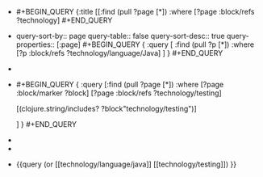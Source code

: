 - #+BEGIN_QUERY
  {:title
   [[:find (pull ?page [*]) 
     :where 
     [?page :block/refs ?technology]
  #+END_QUERY
- query-sort-by:: page
  query-table:: false
  query-sort-desc:: true
  query-properties:: [:page]
  #+BEGIN_QUERY
  {
  	:query [
  		:find (pull ?p [*]) 
  		:where 
              [?p :block/refs ?technology/language/Java]
  	]
  }
  #+END_QUERY
-
- #+BEGIN_QUERY
  {
   :query [:find (pull ?page [*])
   :where
   [?page :block/marker ?block]
   [?page :block/refs ?technology/testing]
   
   [(clojure.string/includes? ?block"technology/testing")]
   
  ]
  }
  #+END_QUERY
-
-
- {{query (or [[technology/language/java]] [[technology/testing]]) }}
